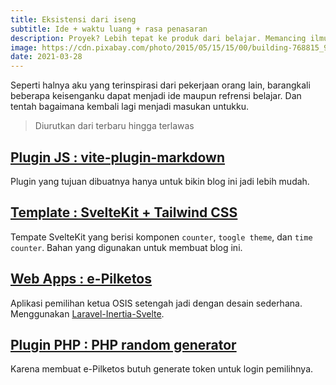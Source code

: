 ```yaml
---
title: Eksistensi dari iseng
subtitle: Ide + waktu luang + rasa penasaran
description: Proyek? Lebih tepat ke produk dari belajar. Memancing ilmu dengan mengumpankan proyek belajar.
image: https://cdn.pixabay.com/photo/2015/05/15/15/00/building-768815_960_720.jpg
date: 2021-03-28
---
```


Seperti halnya aku yang terinspirasi dari pekerjaan orang lain, barangkali beberapa keisenganku dapat menjadi ide maupun refrensi belajar. Dan tentah bagaimana kembali lagi menjadi masukan untukku.

> Diurutkan dari terbaru hingga terlawas

## [Plugin JS : vite-plugin-markdown](https://www.npmjs.com/package/@dansvel/vite-plugin-markdown)
Plugin yang tujuan dibuatnya hanya untuk bikin blog ini jadi lebih mudah.

## [Template : SvelteKit + Tailwind CSS](https://sveltekit-tailwind2.netlify.app/)
Tempate SvelteKit yang berisi komponen `counter`, `toogle theme`, dan `time counter`. Bahan yang digunakan untuk membuat blog ini.

## [Web Apps : e-Pilketos](https://github.com/dansvel/epilketos-laravel-svelte-0.0)
Aplikasi pemilihan ketua OSIS setengah jadi dengan desain sederhana. Menggunakan [Laravel-Inertia-Svelte](/catatan/3-innertia-menjodohkan-laravel-dengan-svelte).

## [Plugin PHP : PHP random generator](https://github.com/dansvel/random-generator)
Karena membuat e-Pilketos butuh generate token untuk login pemilihnya.